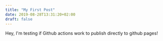 ```yaml
---
title: "My First Post"
date: 2019-08-28T13:31:20+02:00
draft: false
---
```


Hey, I'm testing if Github actions work to publish directly to github pages!
